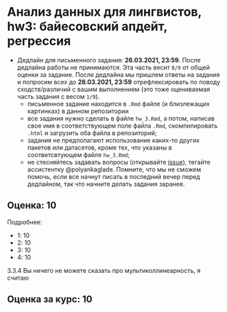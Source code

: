 # Анализ данных для лингвистов, hw3: байесовский апдейт, регрессия

* Дедлайн для письменного задания: **26.03.2021, 23:59**. После дедлайна работы не принимаются. Эта часть весит `8/9` от общей оценки за задание. После дедлайна мы пришлем ответы на задания и попросим всех до **28.03.2021, 23:59** отрефлексировать по поводу сходств/различий с вашим выполнением (это тоже оцениваемая часть задания с весом `1/9`).
    * письменное задание находится в `.Rmd` файле (и близлежащих картинках) в данном репозитории
    * все задания нужно сделать в файле `hw_3.Rmd`, а потом, написав свое имя в соответствующем поле файла `.Rmd`, скомпилировать `.html` и загрузить оба файла в репозиторий;
    * задания не предполагают использование каких-то других пакетов или датасетов, кроме тех, что указаны в соответсвтующем файле `hw_3.Rmd`;
    * не стесняйтесь задавать вопросы (открывайте [issue](https://help.github.com/en/github/managing-your-work-on-github/creating-an-issue)), тегайте ассистентку @polyankaglade. Помните, что мы не сможем помочь, если все начнут писать в последний вечер перед дедлайном, так что начните делать задания заранее.


## Оценка: 10

Подробнее:

* 1: 10
* 2: 10
* 3: 10
* 4: 10

3.3.4 Вы ничего не можете сказать про мультиколлинеарность, я считаю

## Оценка за курс: 10
